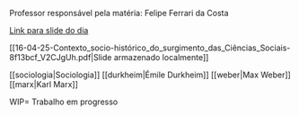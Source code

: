 Professor responsável pela matéria: Felipe Ferrari da Costa

[Link para slide do dia](https://suap.ifs.edu.br/edu/registrar_acesso_aluno_material_aula/303/987/)

[[16-04-25-Contexto_socio-histórico_do_surgimento_das_Ciências_Sociais-8f13bcf_V2CJgUh.pdf|Slide armazenado localmente]]

[[sociologia|Sociologia]]
[[durkheim|Émile Durkheim]]
[[weber|Max Weber]]
[[marx|Karl Marx]]

WIP= Trabalho em progresso